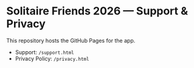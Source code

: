 # Solitaire Friends 2026 — Support & Privacy

This repository hosts the GitHub Pages for the app.

- Support: `/support.html`
- Privacy Policy: `/privacy.html`
